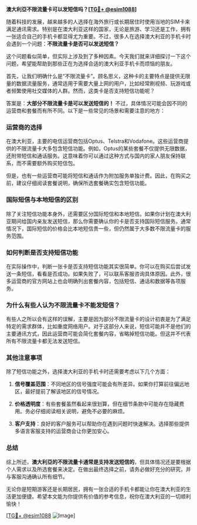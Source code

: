 **澳大利亞不限流量卡可以发短信吗？[[TG💪+ @esim1088](https://t.me/s/esim1088)]**

随着科技的发展，越来越多的人选择在海外旅行或长期居住时使用当地的SIM卡来满足通讯需求。特别是在澳大利亚这样的国家，无论是旅游、学习还是工作，拥有一张适合自己的手机卡都显得尤为重要。不过，很多人在选择澳大利亚的手机卡时会遇到一个问题：**不限流量卡是否可以发送短信？**

这个问题看似简单，但实际上涉及到了多种因素。今天我们就来详细探讨一下这个问题，希望能帮助到那些正在为选择合适的澳大利亚手机卡而烦恼的朋友。

首先，让我们明确什么是“不限流量卡”。顾名思义，这种卡的主要特点是提供无限量的数据流量服务，通常适用于需要大量上网的用户，比如经常刷视频、玩游戏或者频繁使用社交媒体的人群。然而，这类卡是否支持短信功能呢？

答案是：**大部分不限流量卡是可以发送短信的！** 不过，具体情况可能会因不同的运营商和套餐而有所不同。以下是一些常见的场景和需要注意的地方：

### **运营商的选择**
在澳大利亚，主要的电信运营商包括Optus、Telstra和Vodafone。这些运营商提供的不限流量卡大多包含短信功能。例如，Optus的某些套餐不仅提供无限数据，还附带短信和通话服务。这意味着你可以通过这种方式与国内的家人朋友保持联系，而不需要额外购买短信包。

但是，也有一些运营商可能将短信和通话作为附加服务单独计费。因此，在购买之前，建议仔细阅读套餐说明，确保所选套餐确实包含短信功能。

### **国际短信与本地短信的区别**
除了关注短信功能本身外，还需要区分国际短信和本地短信。如果你计划在澳大利亚期间给国内亲友发送短信，那么你需要确认你的卡是否支持国际短信服务。通常情况下，国际短信的价格会比本地短信贵一些，但仍然属于大多数不限流量卡的服务范围。

### **如何判断是否支持短信功能**
在实际操作中，判断一张卡是否支持短信功能其实很简单。你可以在购买后尝试发送一条短信，看看是否成功。如果失败了，可以联系客服咨询具体原因。此外，很多运营商的官方网站上也会明确列出套餐内容，包括短信、通话和数据等各项服务。

### **为什么有些人认为不限流量卡不能发短信？**
有些人之所以会有这样的误解，主要是因为部分不限流量卡的设计初衷是为了满足特定的需求群体，比如重度网络用户。对于这部分人来说，短信可能并不是他们的主要通讯方式，因此运营商可能会简化套餐内容，省略掉短信功能。但这并不代表所有不限流量卡都无法发送短信。

### **其他注意事项**
除了短信功能之外，选择澳大利亚的手机卡时还需要考虑以下几个方面：

1. **信号覆盖范围**：不同地区的信号强度可能会有所差异。如果你打算前往偏远地区，最好提前了解该地区的信号情况。
   
2. **价格透明度**：有些套餐虽然看起来很划算，但在细节条款中可能存在隐藏费用。务必仔细阅读相关说明，避免不必要的麻烦。

3. **客户支持**：良好的客户服务可以帮助你在遇到问题时快速解决。选择那些提供多语言客服支持的运营商会让你更加安心。

### **总结**
综上所述，**澳大利亞的不限流量卡通常是支持发送短信的**，但具体情况还是要根据个人需求以及所选套餐来决定。在做出最终选择之前，请务必做好充分的研究，并与客服沟通确认所有细节。

无论你是短期游客还是长期居民，拥有一张合适的手机卡都能让你在澳大利亚的生活更加便捷。希望本文能为你提供有价值的参考信息，祝你在澳大利亚的一切顺利愉快！

[[TG💪+ @esim1088](https://t.me/s/esim1088) ![Image](https://i.postimg.cc/4NQfJmqS/Snipaste-2025-05-13-00-14-12.png)]